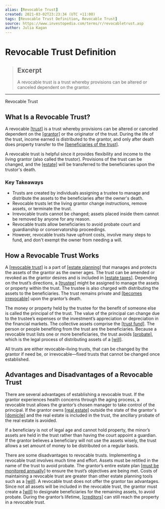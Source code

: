 ```yaml
---
alias: [Revocable Trust]
created: 2021-03-02T23:23:34 (UTC +11:00)
tags: [Revocable Trust Definition, Revocable Trust]
source: https://www.investopedia.com/terms/r/revocabletrust.asp
author: Julia Kagan
---
```


# Revocable Trust Definition

> ## Excerpt
> A revocable trust is a trust whereby provisions can be altered or canceled dependent on the grantor.

---

Revocable Trust
## What Is a Revocable Trust?

A revocable [[trust]](https://www.investopedia.com/terms/t/trust.asp) is a trust whereby provisions can be altered or canceled dependent on the [[grantor]](https://www.investopedia.com/terms/g/grantor.asp) or the originator of the trust. During the life of the trust, income earned is distributed to the grantor, and only after death does property transfer to the [[beneficiaries of the trust]](https://www.investopedia.com/terms/b/beneficiary-of-trust.asp).

A revocable trust is helpful since it provides flexibility and income to the living grantor (also called the trustor). Provisions of the trust can be changed, and the [[estate]](https://www.investopedia.com/terms/e/estate.asp) will be transferred to the beneficiaries upon the trustor's death.

### Key Takeaways

-   Trusts are created by individuals assigning a trustee to manage and distribute the assets to the beneficiaries after the owner's death.
-   Revocable trusts let the living grantor change instructions, remove assets, or terminate the trust.
-   Irrevocable trusts cannot be changed; assets placed inside them cannot be removed by anyone for any reason.
-   Revocable trusts allow beneficiaries to avoid probate court and guardianship or conservatorship proceedings.
-   However, revocable trusts have upfront costs, involve many steps to fund, and don't exempt the owner from needing a will.

## How a Revocable Trust Works

A [[revocable trust]](https://www.investopedia.com/articles/financial-advisors/012916/revocable-trusts-101-how-they-work.asp) is a part of [[estate planning]](https://www.investopedia.com/terms/e/estateplanning.asp) that manages and protects the assets of the grantor as the owner ages. The trust can be amended or revoked as the grantor desires and is included in [[estate taxes]](https://www.investopedia.com/terms/e/estatetax.asp). Depending on the trust’s directions, a [[trustee]](https://www.investopedia.com/terms/t/trustee.asp) might be assigned to manage the assets or property within the trust. The trustee is also charged with distributing the assets to the beneficiaries. The trust remains private and [[becomes irrevocable]](https://www.investopedia.com/ask/answers/071615/what-difference-between-revocable-trust-and-living-trust.asp) upon the grantor’s death.

The money or property held by the trustee for the benefit of someone else is called the principal of the trust. The value of the principal can change due to the trustee’s expenses or the investment’s appreciation or depreciation in the financial markets. The collective assets comprise the [[trust fund]](https://www.investopedia.com/terms/t/trust-fund.asp). The person or people benefiting from the trust are the beneficiaries. Because a revocable trust lists one or more beneficiaries, the trust avoids [[probate]](https://www.investopedia.com/terms/p/probate.asp), which is the legal process of distributing assets of a [[will]](https://www.investopedia.com/terms/w/will.asp).

All trusts are either revocable–living trusts, that can be changed by the grantor if need be, or irrevocable—fixed trusts that cannot be changed once established.

## Advantages and Disadvantages of a Revocable Trust

There are several advantages of establishing a revocable trust. If the grantor experiences health concerns through the aging process, a revocable trust allows the grantor’s chosen manager to take control of the principal. If the grantor owns [[real estate]](https://www.investopedia.com/terms/r/realestate.asp) outside the state of the grantor's [[domicile]](https://www.investopedia.com/terms/d/domicile.asp) and the real estate is included in the trust, the ancillary probate of the real estate is avoided.

If a beneficiary is not of legal age and cannot hold property, the minor’s assets are held in the trust rather than having the court appoint a guardian. If the grantor believes a beneficiary will not use the assets wisely, the trust allows a set amount of money to be distributed on a regular basis.

There are some disadvantages to revocable trusts. Implementing a revocable trust involves much time and effort. Assets must be retitled in the name of the trust to avoid probate. The grantor’s entire estate plan [[must be monitored annually]](https://www.investopedia.com/articles/personal-finance/070815/10-questions-ask-your-estate-planning-attorney.asp) to ensure the trust’s objectives are being met. Costs of maintaining a revocable trust are greater than other estate planning tools such as a [[will]](https://www.investopedia.com/best-online-will-makers-4843732). A revocable trust does not offer the grantor tax advantages. Since not all assets will be included in the revocable trust, the grantor must create a [[will]](https://www.investopedia.com/ask/answers/060915/what-happens-when-will-and-revocable-trust-conflict.asp) to designate beneficiaries for the remaining assets, to avoid probate. During the grantor’s lifetime, [[creditors]](https://www.investopedia.com/terms/c/creditor.asp) can still reach the property in a revocable trust.
